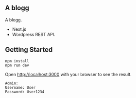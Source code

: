 ## A blogg

A blogg.

-   Next.js
-   Wordpress REST API.

## Getting Started

```
npm install
npm run dev
```

Open [http://localhost:3000](http://localhost:3000) with your browser to see the result.

```
Admin:
Username: User
Password: User1234
```
